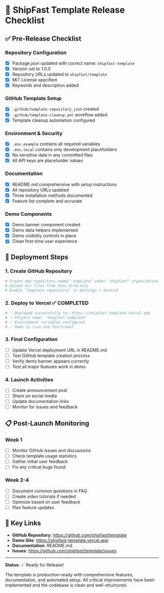# 🚀 ShipFast Template Release Checklist

## ✅ Pre-Release Checklist

### Repository Configuration
- [x] Package.json updated with correct name: `shipfast-template`
- [x] Version set to 1.0.0
- [x] Repository URLs updated to `shipfast/template`
- [x] MIT License specified
- [x] Keywords and description added

### GitHub Template Setup
- [x] `.github/template-repository.json` created
- [x] `.github/template-cleanup.yml` workflow added
- [x] Template cleanup automation configured

### Environment & Security
- [x] `.env.example` contains all required variables
- [x] `.env.local` contains only development placeholders
- [x] No sensitive data in any committed files
- [x] All API keys are placeholder values

### Documentation
- [x] README.md comprehensive with setup instructions
- [x] All repository URLs updated
- [x] Three installation methods documented
- [x] Feature list complete and accurate

### Demo Components
- [x] Demo banner component created
- [x] Demo data helpers implemented
- [x] Demo visibility controls in place
- [x] Clean first-time user experience

## 🚀 Deployment Steps

### 1. Create GitHub Repository
```bash
# Create new repository named "template" under "shipfast" organization
# Upload all files from this directory
# Enable "Template repository" in Settings > General
```

### 2. Deploy to Vercel ✅ COMPLETED
```bash
# ✅ Deployed successfully to: https://shipfast-template.vercel.app
# ✅ Project name: "shipfast-template"
# ✅ Environment variables configured
# ✅ Demo is live and functional
```

### 3. Final Configuration
- [ ] Update Vercel deployment URL in README.md
- [ ] Test GitHub template creation process
- [ ] Verify demo banner appears correctly
- [ ] Test all major features work in demo

### 4. Launch Activities
- [ ] Create announcement post
- [ ] Share on social media
- [ ] Update documentation links
- [ ] Monitor for issues and feedback

## 📋 Post-Launch Monitoring

### Week 1
- [ ] Monitor GitHub issues and discussions
- [ ] Check template usage statistics
- [ ] Gather initial user feedback
- [ ] Fix any critical bugs found

### Week 2-4
- [ ] Document common questions in FAQ
- [ ] Create video tutorials if needed
- [ ] Optimize based on user feedback
- [ ] Plan feature updates

## 🔗 Key Links

- **GitHub Repository**: https://github.com/shipfast/template
- **Demo Site**: https://shipfast-template.vercel.app
- **Documentation**: README.md
- **Issues**: https://github.com/shipfast/template/issues

---

**Status**: ✅ Ready for Release!

The template is production-ready with comprehensive features, documentation, and automated setup. All critical improvements have been implemented and the codebase is clean and well-structured.